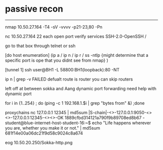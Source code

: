 # passive recon
---------------
nmap 10.50.27.164 -T4 -sV -vvvv -p21-23,80 -Pn

nc 10.50.27.164 22 each open port verify services
SSH-2.0-OpenSSH / 

go to that box through telnet or ssh 

[do host enumeration] (ip a / ip n / ip r / ss -ntlp {might determine that a specific port is ope that you didnt see from nmap} )

[tunnel 1] ssh user@BH1 -L 58800:BH1(loopback):80 -NT 

ip n | grep -v FAILED
defualt route is router you can skip routers


left off at between sokka and Aang dynamic port forwarding
need help with dynamic port 

for i in {1..254} ; do (ping -c 1 192.168.1.$i | grep "bytes from" &) ;done

proxychains nc 127.0.0.1 12345 | md5sum
|S-chain|-<>-127.0.0.1:9050-<><>-127.0.0.1:12345-<><>-OK
1889cfbd314121a790f9b89708ed8b67  -
student@blue-internet-host-student-16:~$ echo "Life happens wherever you are, whether you make it or not." | md5sum
681f14e00a06dc21f9d58c9024c8a674

eog 10.50.20.250/Sokka-http.png
